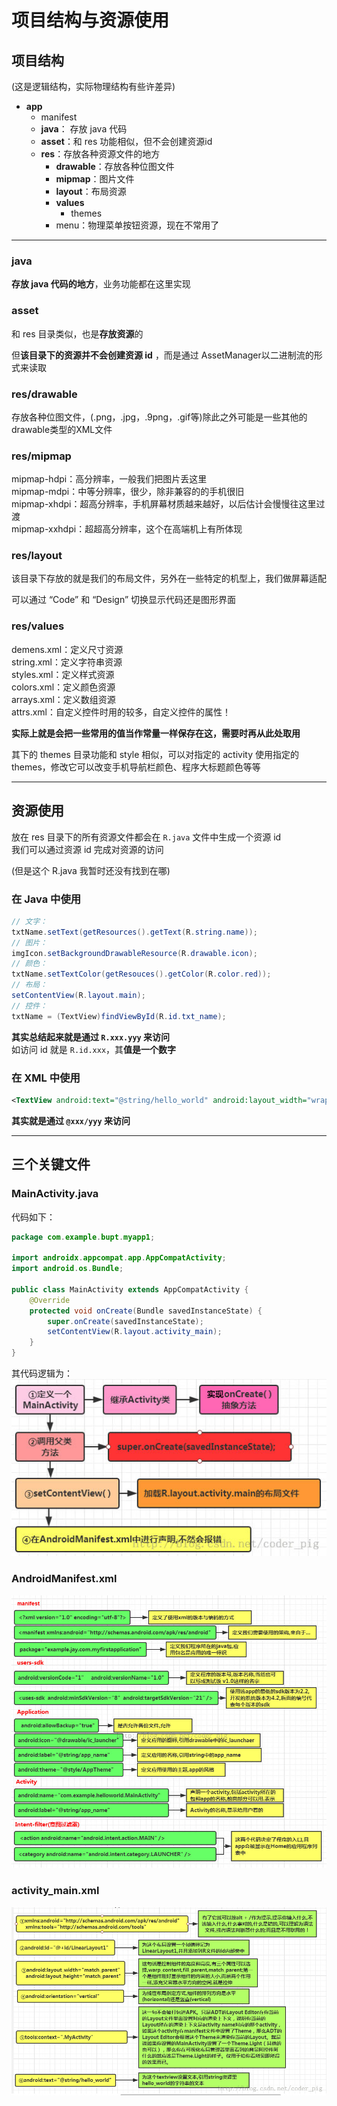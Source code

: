 # 项目结构与资源使用
## 项目结构
(这是逻辑结构，实际物理结构有些许差异)  
* **app**
  * manifest
  * **java**： 存放 java 代码  
  * **asset**：和 res 功能相似，但不会创建资源id  
  * **res**：存放各种资源文件的地方  
    * **drawable**：存放各种位图文件  
    * **mipmap**：图片文件  
    * **layout**：布局资源  
    * **values**
      * themes
    * menu：物理菜单按钮资源，现在不常用了  

-------------------
### java
**存放 java 代码的地方**，业务功能都在这里实现  


### asset
和 res 目录类似，也是**存放资源**的  

但**该目录下的资源并不会创建资源 id** ，而是通过 AssetManager以二进制流的形式来读取  


### res/drawable
存放各种位图文件，(.png，.jpg，.9png，.gif等)除此之外可能是一些其他的drawable类型的XML文件  


### res/mipmap
mipmap-hdpi：高分辨率，一般我们把图片丢这里  
mipmap-mdpi：中等分辨率，很少，除非兼容的的手机很旧  
mipmap-xhdpi：超高分辨率，手机屏幕材质越来越好，以后估计会慢慢往这里过渡  
mipmap-xxhdpi：超超高分辨率，这个在高端机上有所体现  


### res/layout
该目录下存放的就是我们的布局文件，另外在一些特定的机型上，我们做屏幕适配  

可以通过 “Code” 和 “Design” 切换显示代码还是图形界面  


### res/values
demens.xml：定义尺寸资源  
string.xml：定义字符串资源  
styles.xml：定义样式资源  
colors.xml：定义颜色资源  
arrays.xml：定义数组资源  
attrs.xml：自定义控件时用的较多，自定义控件的属性！  

**实际上就是会把一些常用的值当作常量一样保存在这，需要时再从此处取用**  

其下的 themes 目录功能和 style 相似，可以对指定的 activity 使用指定的 themes，修改它可以改变手机导航栏颜色、程序大标题颜色等等  

-------------------------
## 资源使用
放在 res 目录下的所有资源文件都会在 `R.java` 文件中生成一个资源 id  
我们可以通过资源 id 完成对资源的访问  

(但是这个 R.java 我暂时还没有找到在哪)  

### 在 Java 中使用
``` Java
// 文字：
txtName.setText(getResources().getText(R.string.name)); 
// 图片：
imgIcon.setBackgroundDrawableResource(R.drawable.icon); 
// 颜色：
txtName.setTextColor(getResouces().getColor(R.color.red)); 
// 布局：
setContentView(R.layout.main);
// 控件：
txtName = (TextView)findViewById(R.id.txt_name);
```

**其实总结起来就是通过 `R.xxx.yyy` 来访问**  
如访问 id 就是 `R.id.xxx`，其**值是一个数字**  

### 在 XML 中使用
``` XML
<TextView android:text="@string/hello_world" android:layout_width="wrap_content" android:layout_height="wrap_content" android:background = "@drawable/img_back"/>
```

**其实就是通过 `@xxx/yyy` 来访问**  

--------------------
## 三个关键文件
### MainActivity.java
代码如下：  
``` Java
package com.example.bupt.myapp1;

import androidx.appcompat.app.AppCompatActivity;
import android.os.Bundle;

public class MainActivity extends AppCompatActivity {
    @Override
    protected void onCreate(Bundle savedInstanceState) {
        super.onCreate(savedInstanceState);
        setContentView(R.layout.activity_main);
    }
}
```

其代码逻辑为：  
![MainActivity.java](img/MainActivity.java.jpg)

### AndroidManifest.xml
![AndroidManifest.xml](img/AndroidManifest.xml.jpg)  

### activity_main.xml
![activity_main.xml](img/activity_main.xml.jpg)